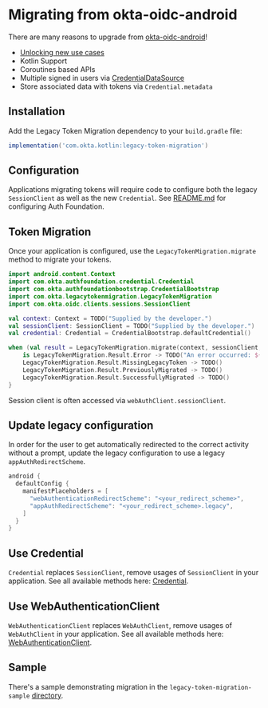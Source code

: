 # Migrating from okta-oidc-android
There are many reasons to upgrade from [okta-oidc-android](https://github.com/okta/okta-oidc-android)!  

- [Unlocking new use cases](README.md#unlocking-use-cases)
- Kotlin Support
- Coroutines based APIs
- Multiple signed in users via [CredentialDataSource](auth-foundation/src/main/java/com/okta/authfoundation/credential/CredentialDataSource.kt)
- Store associated data with tokens via `Credential.metadata`

## Installation
Add the Legacy Token Migration dependency to your `build.gradle` file:

```gradle
implementation('com.okta.kotlin:legacy-token-migration')
```

## Configuration
Applications migrating tokens will require code to configure both the legacy `SessionClient` as well as the new `Credential`.
See [README.md](README.md) for configuring Auth Foundation.

## Token Migration
Once your application is configured, use the `LegacyTokenMigration.migrate` method to migrate your tokens.

```kotlin
import android.content.Context
import com.okta.authfoundation.credential.Credential
import com.okta.authfoundationbootstrap.CredentialBootstrap
import com.okta.legacytokenmigration.LegacyTokenMigration
import com.okta.oidc.clients.sessions.SessionClient

val context: Context = TODO("Supplied by the developer.")
val sessionClient: SessionClient = TODO("Supplied by the developer.")
val credential: Credential = CredentialBootstrap.defaultCredential()

when (val result = LegacyTokenMigration.migrate(context, sessionClient, credential)) {
    is LegacyTokenMigration.Result.Error -> TODO("An error occurred: ${result.exception}")
    LegacyTokenMigration.Result.MissingLegacyToken -> TODO()
    LegacyTokenMigration.Result.PreviouslyMigrated -> TODO()
    LegacyTokenMigration.Result.SuccessfullyMigrated -> TODO()
}
```

Session client is often accessed via `webAuthClient.sessionClient`.

## Update legacy configuration

In order for the user to get automatically redirected to the correct activity without a prompt, update the legacy configuration to use a legacy `appAuthRedirectScheme`.

```gradle
android {
  defaultConfig {
    manifestPlaceholders = [
      "webAuthenticationRedirectScheme": "<your_redirect_scheme>",
      "appAuthRedirectScheme": "<your_redirect_scheme>.legacy",
    ]
  }
}
```

## Use Credential

`Credential` replaces `SessionClient`, remove usages of `SessionClient` in your application.
See all available methods here: [Credential](auth-foundation/src/main/java/com/okta/authfoundation/credential/Credential.kt).

## Use WebAuthenticationClient

`WebAuthenticationClient` replaces `WebAuthClient`, remove usages of `WebAuthClient` in your application.
See all available methods here: [WebAuthenticationClient](web-authentication-ui/src/main/java/com/okta/webauthenticationui/WebAuthenticationClient.kt).

## Sample
There's a sample demonstrating migration in the `legacy-token-migration-sample` [directory](legacy-token-migration-sample).
